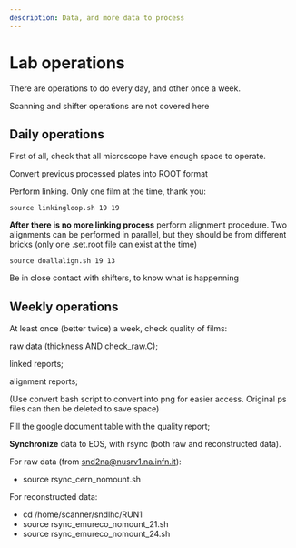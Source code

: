 ```yaml
---
description: Data, and more data to process
---
```


# Lab operations

There are operations to do every day, and other once a week.

Scanning and shifter operations are not covered here

## Daily operations

First of all, check that all microscope have enough space to operate.

Convert previous processed plates into ROOT format

Perform linking. Only one film at the time, thank you:

`source linkingloop.sh 19 19`

**After there is no more linking process** perform alignment procedure. Two alignments can be performed in parallel, but they should be from different bricks (only one .set.root file can exist at the time)

`source doallalign.sh 19 13`

Be in close contact with shifters, to know what is happenning

## Weekly operations

At least once (better twice) a week, check quality of films:

raw data (thickness AND check\_raw.C);

linked reports;

alignment reports;

(Use convert bash script to convert into png for easier access. Original ps files can then be deleted to save space)

Fill the google document table with the quality report;

**Synchronize** data to EOS, with rsync (both raw and reconstructed data).

For raw data (from snd2na@nusrv1.na.infn.it):

* source rsync\_cern\_nomount.sh

For reconstructed data:

* cd /home/scanner/sndlhc/RUN1
* source rsync\_emureco\_nomount\_21.sh
* source rsync\_emureco\_nomount\_24.sh&#x20;



